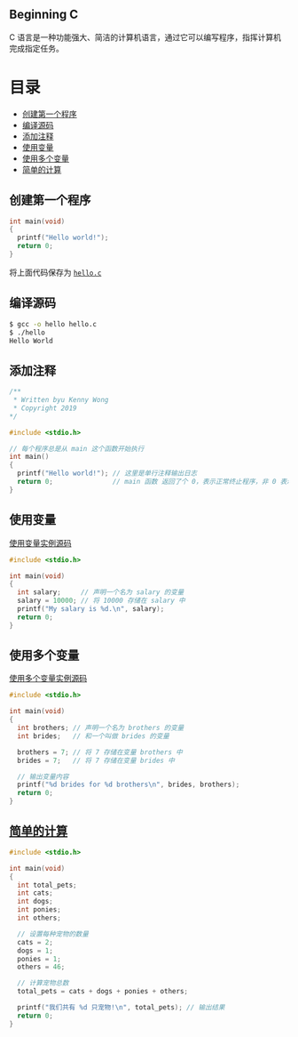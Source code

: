 Beginning C
---

C 语言是一种功能强大、简洁的计算机语言，通过它可以编写程序，指挥计算机完成指定任务。

目录
===

- [创建第一个程序](#创建第一个程序)
- [编译源码](#编译源码)
- [添加注释](#添加注释)
- [使用变量](#使用变量)
- [使用多个变量](#使用多个变量)
- [简单的计算](#简单的计算)

## 创建第一个程序

```c
int main(void)
{
  printf("Hello world!");
  return 0;
}
```

将上面代码保存为 [`hello.c`](example/demo1/hello.c)

## 编译源码

```bash
$ gcc -o hello hello.c
$ ./hello
Hello World
```

## 添加注释

```c
/**
 * Written byu Kenny Wong
 * Copyright 2019
*/

#include <stdio.h>

// 每个程序总是从 main 这个函数开始执行
int main()
{
  printf("Hello world!"); // 这里是单行注释输出日志
  return 0;               // main 函数 返回了个 0，表示正常终止程序，非 0 表示异常
}
```

## 使用变量

[使用变量实例源码](example/demo2/using_a_variable.c)

```c
#include <stdio.h>

int main(void)
{
  int salary;     // 声明一个名为 salary 的变量
  salary = 10000; // 将 10000 存储在 salary 中
  printf("My salary is %d.\n", salary);
  return 0;
}
```


## 使用多个变量

[使用多个变量实例源码](example/demo2/using_more_variables.c)

```c
#include <stdio.h>

int main(void)
{
  int brothers; // 声明一个名为 brothers 的变量
  int brides;   // 和一个叫做 brides 的变量

  brothers = 7; // 将 7 存储在变量 brothers 中
  brides = 7;   // 将 7 存储在变量 brides 中

  // 输出变量内容
  printf("%d brides for %d brothers\n", brides, brothers);
  return 0;
}
```

## [简单的计算](example/demo3/simple_calculations.c)

```c
#include <stdio.h>

int main(void)
{
  int total_pets;
  int cats;
  int dogs;
  int ponies;
  int others;

  // 设置每种宠物的数量
  cats = 2;
  dogs = 1;
  ponies = 1;
  others = 46;

  // 计算宠物总数
  total_pets = cats + dogs + ponies + others;

  printf("我们共有 %d 只宠物!\n", total_pets); // 输出结果
  return 0;
}
```